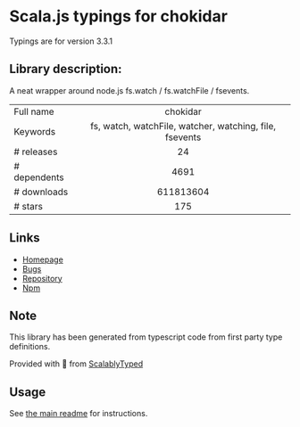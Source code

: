 
# Scala.js typings for chokidar

Typings are for version 3.3.1

## Library description:
A neat wrapper around node.js fs.watch / fs.watchFile / fsevents.

|                    |                 |
| ------------------ | :-------------: |
| Full name          | chokidar |
| Keywords           | fs, watch, watchFile, watcher, watching, file, fsevents |
| # releases         | 24 |
| # dependents       | 4691 |
| # downloads        | 611813604 |
| # stars            | 175 |

## Links
- [Homepage](https://github.com/paulmillr/chokidar)
- [Bugs](https://github.com/paulmillr/chokidar/issues)
- [Repository](https://github.com/paulmillr/chokidar)
- [Npm](https://www.npmjs.com/package/chokidar)
    


## Note
This library has been generated from typescript code from first party type definitions.

Provided with :purple_heart: from [ScalablyTyped](https://github.com/oyvindberg/ScalablyTyped)

## Usage
See [the main readme](../../readme.md) for instructions.


